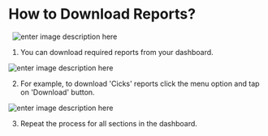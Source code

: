 # How to Download Reports?
&nbsp;
![enter image description here](https://i.ibb.co/XLVZyYT/download-reports-1.png)

1) You can download required reports from your dashboard.

![enter image description here](https://i.ibb.co/C0mgb0D/download-reports-2.png)

2) For example, to download 'Cicks' reports click the menu option and tap on 'Download' button.

![enter image description here](https://i.ibb.co/pJbSBV7/download-reports-3.png)

3) Repeat the process for all sections in the dashboard.

